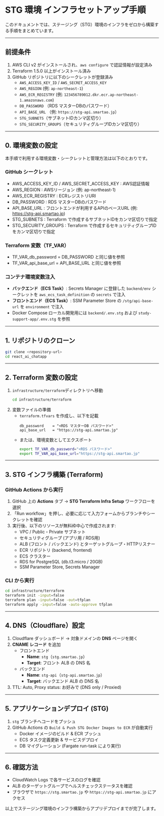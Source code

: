 # STG 環境 インフラセットアップ手順

このドキュメントでは、ステージング（STG）環境のインフラをゼロから構築する手順をまとめています。

---

## 前提条件
1. AWS CLI v2 がインストールされ、`aws configure` で認証情報が設定済み
2. Terraform 1.5.0 以上がインストール済み
3. GitHub リポジトリに以下のシークレットが登録済み
   - `AWS_ACCESS_KEY_ID` / `AWS_SECRET_ACCESS_KEY`
   - `AWS_REGION` (例: `ap-northeast-1`)
   - `AWS_ECR_REGISTRY` (例: `123456789012.dkr.ecr.ap-northeast-1.amazonaws.com`)
   - `DB_PASSWORD` （RDS マスターDBのパスワード）
   - `API_BASE_URL` （例: `https://stg-api.smartao.jp`）
   - `STG_SUBNETS`（サブネットIDカンマ区切り）
   - `STG_SECURITY_GROUPS`（セキュリティグループIDカンマ区切り）

---

## 0. 環境変数の設定
本手順で利用する環境変数・シークレットと管理方法は以下のとおりです。

### GitHub シークレット
- AWS_ACCESS_KEY_ID / AWS_SECRET_ACCESS_KEY  : AWS認証情報
- AWS_REGION                           : AWSリージョン (例: ap-northeast-1)
- AWS_ECR_REGISTRY                     : ECRレジストリURI
- DB_PASSWORD                          : RDS マスターDBのパスワード
- API_BASE_URL                         : フロントエンドが利用するAPIのベースURL (例: https://stg-api.smartao.jp)
- STG_SUBNETS                          : Terraform で作成するサブネットIDをカンマ区切りで指定
- STG_SECURITY_GROUPS                  : Terraform で作成するセキュリティグループIDをカンマ区切りで指定

### Terraform 変数（TF_VAR）
- TF_VAR_db_password   = DB_PASSWORD と同じ値を参照
- TF_VAR_api_base_url  = API_BASE_URL と同じ値を参照

### コンテナ環境変数注入
- **バックエンド（ECS Task）**: Secrets Manager に登録した `backend/env` シークレットを `aws_ecs_task_definition` の `secrets` で注入
- **フロントエンド（ECS Task）**: SSM Parameter Store の `/stg/api-base-url` を `environment` で注入
- Docker Compose ローカル開発用には `backend/.env.stg` および `study-support-app/.env.stg` を参照

---

## 1. リポジトリのクローン
```bash
git clone <repository-url>
cd react_ai_chatapp
```

---

## 2. Terraform 変数の設定
1. `infrastructure/terraform`ディレクトリへ移動
   ```bash
   cd infrastructure/terraform
   ```
2. 変数ファイルの準備
   - `terraform.tfvars` を作成し、以下を記載
     ```hcl
     db_password    = "<RDS マスターDB パスワード>"
     api_base_url   = "https://stg-api.smartao.jp"
     ```
   - または、環境変数としてエクスポート
     ```bash
     export TF_VAR_db_password="<RDS パスワード>"
     export TF_VAR_api_base_url="https://stg-api.smartao.jp"
     ```

---

## 3. STG インフラ構築 (Terraform)
### GitHub Actions から実行
1. GitHub 上の **Actions** タブ → **STG Terraform Infra Setup** ワークフローを選択
2. 「Run workflow」を押し、必要に応じて入力フォームからブランチやシークレットを確認
3. 実行後、以下のリソースが無料枠中心で作成されます:
   - VPC / Public・Private サブネット
   - セキュリティグループ (アプリ用 / RDS用)
   - ALB (フロント / バックエンド) とターゲットグループ・HTTPリスナー
   - ECR リポジトリ (backend, frontend)
   - ECS クラスター
   - RDS for PostgreSQL (db.t3.micro / 20GB)
   - SSM Parameter Store, Secrets Manager

### CLI から実行
```bash
cd infrastructure/terraform
terraform init -input=false
terraform plan -input=false -out=tfplan
terraform apply -input=false -auto-approve tfplan
```

---

## 4. DNS（Cloudflare）設定
1. Cloudflare ダッシュボード → 対象ドメインの **DNS** ページを開く
2. **CNAME レコード** を追加
   - フロントエンド  
     - **Name**: `stg`（`stg.smartao.jp`）  
     - **Target**: フロント ALB の DNS 名  
   - バックエンド  
     - **Name**: `stg-api`（`stg-api.smartao.jp`）  
     - **Target**: バックエンド ALB の DNS 名  
3. TTL: Auto, Proxy status: お好みで (DNS only / Proxied)

---

## 5. アプリケーションデプロイ (STG)
1. `stg` ブランチへコードをプッシュ
2. GitHub Actions の `Build & Push STG Docker Images to ECR` が自動実行
   - Docker イメージのビルド & ECR プッシュ
   - ECS タスク定義更新 & サービスデプロイ
   - DB マイグレーション (Fargate run-task により実行)

---

## 6. 確認方法
- CloudWatch Logs で各サービスのログを確認
- ALB のターゲットグループでヘルスチェックステータスを確認
- ブラウザで `https://stg.smartao.jp` や `https://stg-api.smartao.jp` にアクセス

以上でステージング環境のインフラ構築からアプリデプロイまでが完了します。
